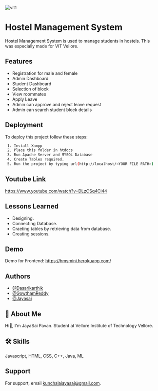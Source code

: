 
![vit1](https://user-images.githubusercontent.com/75360723/170732994-aff232d4-d202-46df-8397-3d740d20965a.png)

# Hostel Management System

Hostel Management System is used to manage students in hostels.
This was especially made for VIT Vellore.





## Features

- Registration for male and female
- Admin Dashboard
- Student Dashboard
- Selection of block
- View roommates
- Apply Leave
- Admin can approve and reject leave request
- Admin can search student block details



## Deployment

To deploy this project follow these steps:

```bash
 1. Install Xampp
 2. Place this folder in htdocs
 3. Run Apache Server and MYSQL Database
 4. Create Tables required.
 5. Run the project by typing url(http://localhost/<YOUR FILE PATH>)
```


## Youtube Link

https://www.youtube.com/watch?v=DLzCSq4Ci44
## Lessons Learned

- Designing.
- Connecting Database.
- Craeting tables by retrieving data from database.
- Creating sessions.


## Demo

Demo for Frontend:
https://hmsmini.herokuapp.com/

## Authors

- [@Dasarikarthik](https://github.com/dasarikarthik)
- [@GowthamReddy](https://github.com/GouthamReddy7)
- [@Jayasai](https://github.com/sai280100)


## 🚀 About Me
Hi👋, I'm JayaSai Pavan.
Student at Vellore Institute of Technology Vellore.


## 🛠 Skills
Javascript, HTML, CSS, C++, Java, ML


## Support

For support, email kunchalajayasai@gmail.com.

